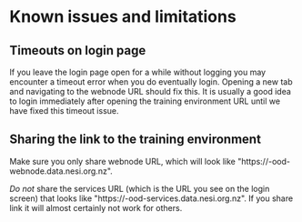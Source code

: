 # Known issues and limitations

## Timeouts on login page

If you leave the login page open for a while without logging you may encounter a timeout error when you do eventually login.
Opening a new tab and navigating to the webnode URL should fix this. It is usually a good idea to login immediately after opening the training environment URL until we have fixed this timeout issue.

## Sharing the link to the training environment

Make sure you only share webnode URL, which will look like "https://<name>-ood-webnode.data.nesi.org.nz".

*Do not* share the services URL (which is the URL you see on the login screen) that looks like "https://<name>-ood-services.data.nesi.org.nz". If you share link it will almost certainly not work for others.
